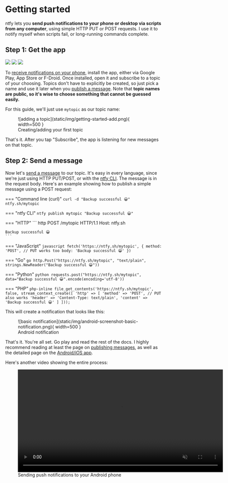 # Getting started
ntfy lets you **send push notifications to your phone or desktop via scripts from any computer**, using simple HTTP PUT
or POST requests. I use it to notify myself when scripts fail, or long-running commands complete.

## Step 1: Get the app
<a href="https://play.google.com/store/apps/details?id=io.heckel.ntfy"><img src="static/img/badge-googleplay.png"></a>
<a href="https://f-droid.org/en/packages/io.heckel.ntfy/"><img src="static/img/badge-fdroid.png"></a>
<a href="https://apps.apple.com/us/app/ntfy/id1625396347"><img src="static/img/badge-appstore.png"></a>

To [receive notifications on your phone](subscribe/phone.md), install the app, either via Google Play, App Store or F-Droid.
Once installed, open it and subscribe to a topic of your choosing. Topics don't have to explicitly be created, so just
pick a name and use it later when you [publish a message](publish.md). Note that **topic names are public, so it's wise 
to choose something that cannot be guessed easily.** 

For this guide, we'll just use `mytopic` as our topic name:

<figure markdown>
  ![adding a topic](static/img/getting-started-add.png){ width=500 }
  <figcaption>Creating/adding your first topic</figcaption>
</figure>

That's it. After you tap "Subscribe", the app is listening for new messages on that topic.

## Step 2: Send a message
Now let's [send a message](publish.md) to our topic. It's easy in every language, since we're just using HTTP PUT/POST,
or with the [ntfy CLI](install.md). The message is in the request body. Here's an example showing how to publish a 
simple message using a POST request:

=== "Command line (curl)"
    ```
    curl -d "Backup successful 😀" ntfy.sh/mytopic
    ```

=== "ntfy CLI"
    ```
    ntfy publish mytopic "Backup successful 😀"
    ```

=== "HTTP"
    ``` http
    POST /mytopic HTTP/1.1
    Host: ntfy.sh
    
    Backup successful 😀
    ```

=== "JavaScript"
    ``` javascript
    fetch('https://ntfy.sh/mytopic', {
        method: 'POST', // PUT works too
        body: 'Backup successful 😀'
    })
    ```

=== "Go"
    ``` go
    http.Post("https://ntfy.sh/mytopic", "text/plain",
       strings.NewReader("Backup successful 😀"))
    ```

=== "Python"
    ``` python
    requests.post("https://ntfy.sh/mytopic",
        data="Backup successful 😀".encode(encoding='utf-8'))
    ```

=== "PHP"
    ``` php-inline
    file_get_contents('https://ntfy.sh/mytopic', false, stream_context_create([
        'http' => [
            'method' => 'POST', // PUT also works
            'header' => 'Content-Type: text/plain',
            'content' => 'Backup successful 😀'
        ]
    ]));
    ```

This will create a notification that looks like this:

<figure markdown>
  ![basic notification](static/img/android-screenshot-basic-notification.png){ width=500 }
  <figcaption>Android notification</figcaption>
</figure>

That's it. You're all set. Go play and read the rest of the docs. I highly recommend reading at least the page on
[publishing messages](publish.md), as well as the detailed page on the [Android/iOS app](subscribe/phone.md).

Here's another video showing the entire process:

<figure>
  <video controls muted autoplay loop width="650" src="static/img/android-video-overview.mp4"></video>
  <figcaption>Sending push notifications to your Android phone</figcaption>
</figure>


